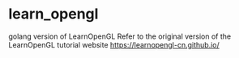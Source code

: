# learn_opengl
golang version of LearnOpenGL
Refer to the original version of the LearnOpenGL tutorial website https://learnopengl-cn.github.io/
